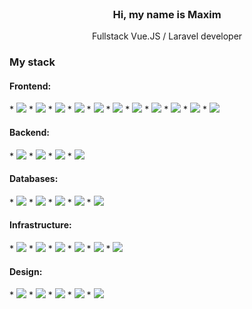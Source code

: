 
<br />
<div align="center">
  <h3 align="center">Hi, my name is Maxim</h3>
  <p align="center">
    Fullstack Vue.JS / Laravel developer
  </p>
</div>

### My stack
 <h4 align="left">Frontend:</h4>
* <img src="https://img.shields.io/badge/Vue.js-35495E?style=for-the-badge&logo=vuedotjs&logoColor=4FC08D" />
* <img src="https://img.shields.io/badge/Nuxt-002E3B?style=for-the-badge&logo=nuxtdotjs&logoColor=#00DC82" />
* <img src="https://img.shields.io/badge/vite-%23646CFF.svg?style=for-the-badge&logo=vite&logoColor=white" />
* <img src="https://img.shields.io/badge/Vuetify-1867C0?style=for-the-badge&logo=vuetify&logoColor=AEDDFF" />
* <img src="https://img.shields.io/badge/css3-%231572B6.svg?style=for-the-badge&logo=css3&logoColor=white" />
* <img src="https://img.shields.io/badge/html5-%23E34F26.svg?style=for-the-badge&logo=html5&logoColor=white" />
* <img src="https://img.shields.io/badge/SASS-hotpink.svg?style=for-the-badge&logo=SASS&logoColor=white" />
* <img src="https://img.shields.io/badge/less-2B4C80?style=for-the-badge&logo=less&logoColor=white" />
* <img src="https://img.shields.io/badge/bootstrap-%238511FA.svg?style=for-the-badge&logo=bootstrap&logoColor=white" />
* <img src="https://img.shields.io/badge/-GraphQL-E10098?style=for-the-badge&logo=graphql&logoColor=white" />
* <img src="https://img.shields.io/badge/stylus-%23ff6347.svg?style=for-the-badge&logo=stylus&logoColor=white" />

<h4 align="left">Backend: </h4>
* <img src="https://img.shields.io/badge/php-%23777BB4.svg?style=for-the-badge&logo=php&logoColor=white" />
* <img src="https://img.shields.io/badge/Laravel-FF2D20?style=for-the-badge&logo=laravel&logoColor=white" />
* <img src="https://img.shields.io/badge/symfony-%23000000.svg?style=for-the-badge&logo=symfony&logoColor=white" />
* <img src="https://img.shields.io/badge/JWT-black?style=for-the-badge&logo=JSON%20web%20tokens" />

 <h4 align="left">Databases:</h4>
* <img src="https://img.shields.io/badge/mysql-%2300f.svg?style=for-the-badge&logo=mysql&logoColor=white" />
* <img src="https://img.shields.io/badge/postgres-%23316192.svg?style=for-the-badge&logo=postgresql&logoColor=white" />
* <img src="https://img.shields.io/badge/MongoDB-%234ea94b.svg?style=for-the-badge&logo=mongodb&logoColor=white" />
* <img src="https://img.shields.io/badge/redis-%23DD0031.svg?style=for-the-badge&logo=redis&logoColor=white" />
* <img src="https://img.shields.io/badge/sqlite-%2307405e.svg?style=for-the-badge&logo=sqlite&logoColor=white" />

<h4 align="left">Infrastructure:</h4>
* <img src="https://img.shields.io/badge/docker-%230db7ed.svg?style=for-the-badge&logo=docker&logoColor=white" />
* <img src="https://img.shields.io/badge/git-%23F05033.svg?style=for-the-badge&logo=git&logoColor=white" />
* <img src="https://img.shields.io/badge/webpack-%238DD6F9.svg?style=for-the-badge&logo=webpack&logoColor=black" />
* <img src="https://img.shields.io/badge/GULP-%23CF4647.svg?style=for-the-badge&logo=gulp&logoColor=white" />
* <img src="(https://img.shields.io/badge/nginx-%23009639.svg?style=for-the-badge&logo=nginx&logoColor=white" />
* <img src="(https://img.shields.io/badge/Apache%20Kafka-000?style=for-the-badge&logo=apachekafka" />

<h4 align="left">Design:</h4>
* <img src="https://img.shields.io/badge/-Storybook-FF4785?style=for-the-badge&logo=storybook&logoColor=white" />
* <img src="https://img.shields.io/badge/figma-%23F24E1E.svg?style=for-the-badge&logo=figma&logoColor=white" />
* <img src="https://img.shields.io/badge/Canva-%2300C4CC.svg?style=for-the-badge&logo=Canva&logoColor=white" />
* <img src="https://img.shields.io/badge/Adobe%20XD-470137?style=for-the-badge&logo=Adobe%20XD&logoColor=#FF61F6" />
* <img src="https://img.shields.io/badge/adobe%20photoshop-%2331A8FF.svg?style=for-the-badge&logo=adobe%20photoshop&logoColor=white" />



